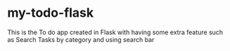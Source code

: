 # my-todo-flask
This is the To do app created in Flask with having some extra feature such as Search Tasks by category and using search bar

